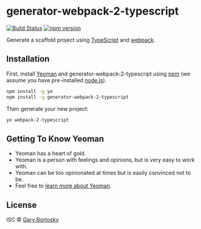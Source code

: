 # generator-webpack-2-typescript 

[![Build Status](https://secure.travis-ci.org/GaryB432/generator-webpack-2-typescript.png?branch=master)](https://travis-ci.org/GaryB432/generator-webpack-2-typescript)
[![npm version](https://badge.fury.io/js/generator-webpack-2-typescript.svg)](http://badge.fury.io/js/generator-webpack-2-typescript)

Generate a scaffold project using [TypeScript](https://www.typescriptlang.org/) and [webpack](https://webpack.github.io/).

## Installation

First, install [Yeoman](http://yeoman.io) and generator-webpack-2-typescript using [npm](https://www.npmjs.com/) (we assume you have pre-installed [node.js](https://nodejs.org/)).

```bash
npm install -g yo
npm install -g generator-webpack-2-typescript
```

Then generate your new project:

```bash
yo webpack-2-typescript
```

## Getting To Know Yeoman

 * Yeoman has a heart of gold.
 * Yeoman is a person with feelings and opinions, but is very easy to work with.
 * Yeoman can be too opinionated at times but is easily convinced not to be.
 * Feel free to [learn more about Yeoman](http://yeoman.io/).

## License

ISC © [Gary Bortosky]()


[npm-image]: https://badge.fury.io/js/generator-webpack-2-typescript.svg
[npm-url]: https://npmjs.org/package/generator-webpack-2-typescript
[travis-image]: https://travis-ci.org/GaryB432/generator-webpack-2-typescript.svg?branch=master
[travis-url]: https://travis-ci.org/GaryB432/generator-webpack-2-typescript
[daviddm-image]: https://david-dm.org/GaryB432/generator-webpack-2-typescript.svg?theme=shields.io
[daviddm-url]: https://david-dm.org/GaryB432/generator-webpack-2-typescript
[coveralls-image]: https://coveralls.io/repos/GaryB432/generator-webpack-2-typescript/badge.svg
[coveralls-url]: https://coveralls.io/r/GaryB432/generator-webpack-2-typescript
